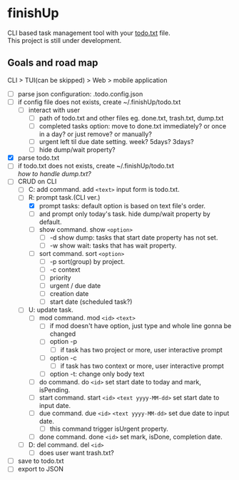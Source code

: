 # finishUp

CLI based task management tool with your [todo.txt](https://github.com/todotxt/todo.txt) file.  
This project is still under development.

## Goals and road map

CLI > TUI(can be skipped) > Web > mobile application

- [ ] parse json configuration: .todo.config.json
- [ ] if config file does not exists, create ~/.finishUp/todo.txt
  - [ ] interact with user
    - [ ] path of todo.txt and other files eg. done.txt, trash.txt, dump.txt
    - [ ] completed tasks option: move to done.txt immediately? or once in a day? or just remove? or manually?
    - [ ] urgent left til due date setting. week? 5days? 3days?
    - [ ] hide dump/wait property?
- [x] parse todo.txt
- [ ] if todo.txt does not exists, create ~/.finishUp/todo.txt  
  *how to handle dump.txt?*
- [ ] CRUD on CLI
  - [ ] C: add command. add `<text>` input form is todo.txt.
  - [ ] R: prompt task.(CLI ver.)
    - [x] prompt tasks: default option is based on text file's order.
    - [ ] and prompt only today's task. hide dump/wait property by default.
    - [ ] show command. show `<option>`
      - [ ] -d show dump: tasks that start date property has not set.
      - [ ] -w show wait: tasks that has wait property.
    - [ ] sort command. sort `<option>`
      - [ ] -p sort(group) by project.
      - [ ] -c context
      - [ ] priority
      - [ ] urgent / due date
      - [ ] creation date
      - [ ] start date (scheduled task?)
  - [ ] U: update task.
    - [ ] mod command. mod `<id>` `<text>`
      - [ ] if mod doesn't have option, just type and whole line gonna be changed
      - [ ] option -p
        - [ ] if task has two project or more, user interactive prompt
      - [ ] option -c
        - [ ] if task has two context or more, user interactive prompt
      - [ ] option -t: change only body text
    - [ ] do command. do `<id>` set start date to today and mark, isPending.
    - [ ] start command. start `<id>` `<text yyyy-MM-dd>` set start date to input date.
    - [ ] due command. due `<id>` `<text yyyy-MM-dd>` set due date to input date.
      - [ ] this command trigger isUrgent property.
    - [ ] done command. done `<id>` set mark, isDone, completion date.
  - [ ] D: del command. del `<id>`
    - [ ] does user want trash.txt?
- [ ] save to todo.txt
- [ ] export to JSON

